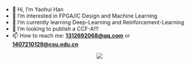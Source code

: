 - 👋 Hi, I’m Yaohui Han
- 👀 I’m interested in FPGA/IC Design and Machine Learning
- 🌱 I’m currently learning Deep-Learning and Reinforcement-Learning
- 💞️ I’m looking to publish a CCF-A!!!
- 📫 How to reach me: **1312692068@qq.com** or **1407210129@csu.edu.cn**

<div align="center"> <img src="https://github-readme-stats.vercel.app/api/top-langs/?username=Han-0107" /> </div>

